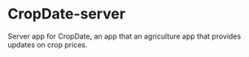 # CropDate-server

Server app for CropDate, an app that an agriculture app that provides updates on crop prices.
